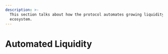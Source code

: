 ```yaml
---
description: >-
  This section talks about how the protocol automates growing liquidity for the
  ecosystem.
---
```


# Automated Liquidity

